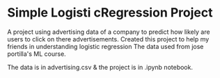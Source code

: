 # Simple Logisti cRegression Project
A project using advertising data of a company to predict how likely are users to click on there advertisements. 
Created this project to help my friends in understanding logistic regression 
The data used from jose portilla's ML course.

The data is in advertising.csv & the project is in .ipynb notebook.
